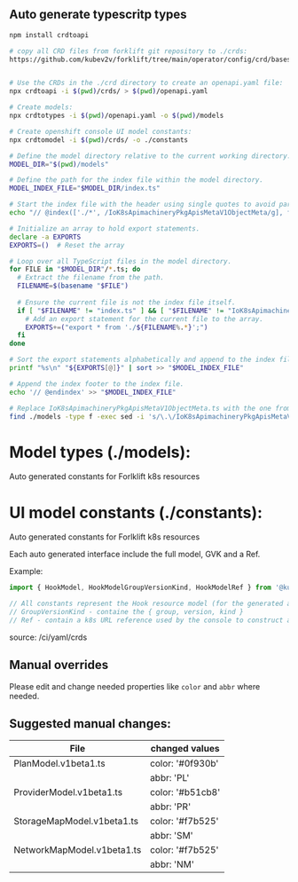 ## Auto generate typescritp types

``` bash
npm install crdtoapi

# copy all CRD files from forklift git repository to ./crds:
https://github.com/kubev2v/forklift/tree/main/operator/config/crd/bases


# Use the CRDs in the ./crd directory to create an openapi.yaml file:
npx crdtoapi -i $(pwd)/crds/ > $(pwd)/openapi.yaml

# Create models:
npx crdtotypes -i $(pwd)/openapi.yaml -o $(pwd)/models

# Create openshift console UI model constants:
npx crdtomodel -i $(pwd)/crds/ -o ./constants

# Define the model directory relative to the current working directory.
MODEL_DIR="$(pwd)/models"

# Define the path for the index file within the model directory.
MODEL_INDEX_FILE="$MODEL_DIR/index.ts"

# Start the index file with the header using single quotes to avoid parsing.
echo "// @index(['./*', /IoK8sApimachineryPkgApisMetaV1ObjectMeta/g], f => \`export * from '\${f.path}';\`)" > "$MODEL_INDEX_FILE"

# Initialize an array to hold export statements.
declare -a EXPORTS
EXPORTS=()  # Reset the array

# Loop over all TypeScript files in the model directory.
for FILE in "$MODEL_DIR"/*.ts; do
  # Extract the filename from the path.
  FILENAME=$(basename "$FILE")
  
  # Ensure the current file is not the index file itself.
  if [ "$FILENAME" != "index.ts" ] && [ "$FILENAME" != "IoK8sApimachineryPkgApisMetaV1ObjectMeta.ts" ]; then
    # Add an export statement for the current file to the array.
    EXPORTS+=("export * from './${FILENAME%.*}';")
  fi
done

# Sort the export statements alphabetically and append to the index file.
printf "%s\n" "${EXPORTS[@]}" | sort >> "$MODEL_INDEX_FILE"

# Append the index footer to the index file.
echo '// @endindex' >> "$MODEL_INDEX_FILE"

# Replace IoK8sApimachineryPkgApisMetaV1ObjectMeta.ts with the one from kubernetes:
find ./models -type f -exec sed -i 's/\.\/IoK8sApimachineryPkgApisMetaV1ObjectMeta/\.\.\/\.\.\/kubernetes\/models\/IoK8sApimachineryPkgApisMetaV1ObjectMeta/g' {} +
```

# Model types (./models):

Auto generated constants for Forlklift k8s resources

# UI model constants (./constants):

Auto generated constants for Forlklift k8s resources

Each auto generated interface include the full model, GVK and a Ref.

Example:

``` ts
import { HookModel, HookModelGroupVersionKind, HookModelRef } from '@kubev2v/types';

// All constants represent the Hook resource model (for the generated apiVersion)
// GroupVersionKind - containe the { group, version, kind }
// Ref - contain a k8s URL reference used by the console to construct a query.
```

source: /ci/yaml/crds

## Manual overrides

Please edit and change needed properties like `color` and `abbr` where needed.

## Suggested manual changes:

| File | changed values |
|------|----------------|
| PlanModel.v1beta1.ts | color: '#0f930b' |
|                      | abbr: 'PL' |
| ProviderModel.v1beta1.ts | color: '#b51cb8' |
|                      | abbr: 'PR' |  |
| StorageMapModel.v1beta1.ts | color: '#f7b525' |
|                      | abbr: 'SM' |
| NetworkMapModel.v1beta1.ts | color: '#f7b525' |
|                      | abbr: 'NM' |
